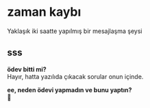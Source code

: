 # zaman kaybı
Yaklaşık iki saatte yapılmış bir mesajlaşma şeysi

## sss
**ödev bitti mi?**  
Hayır, hatta yazılıda çıkacak sorular onun içinde.  

**ee, neden ödevi yapmadın ve bunu yaptın?**  
🤔

